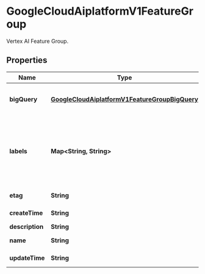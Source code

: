 

# GoogleCloudAiplatformV1FeatureGroup

Vertex AI Feature Group.

## Properties

| Name | Type | Description | Notes |
|------------ | ------------- | ------------- | -------------|
|**bigQuery** | [**GoogleCloudAiplatformV1FeatureGroupBigQuery**](GoogleCloudAiplatformV1FeatureGroupBigQuery.md) | Indicates that features for this group come from BigQuery Table/View. By default treats the source as a sparse time series source. The BigQuery source table or view must have at least one entity ID column and a column named &#x60;feature_timestamp&#x60;. |  [optional] |
|**labels** | **Map&lt;String, String&gt;** | Optional. The labels with user-defined metadata to organize your FeatureGroup. Label keys and values can be no longer than 64 characters (Unicode codepoints), can only contain lowercase letters, numeric characters, underscores and dashes. International characters are allowed. See https://goo.gl/xmQnxf for more information on and examples of labels. No more than 64 user labels can be associated with one FeatureGroup(System labels are excluded).\&quot; System reserved label keys are prefixed with \&quot;aiplatform.googleapis.com/\&quot; and are immutable. |  [optional] |
|**etag** | **String** | Optional. Used to perform consistent read-modify-write updates. If not set, a blind \&quot;overwrite\&quot; update happens. |  [optional] |
|**createTime** | **String** | Output only. Timestamp when this FeatureGroup was created. |  [optional] [readonly] |
|**description** | **String** | Optional. Description of the FeatureGroup. |  [optional] |
|**name** | **String** | Identifier. Name of the FeatureGroup. Format: &#x60;projects/{project}/locations/{location}/featureGroups/{featureGroup}&#x60; |  [optional] |
|**updateTime** | **String** | Output only. Timestamp when this FeatureGroup was last updated. |  [optional] [readonly] |



